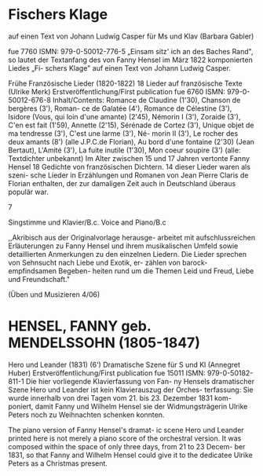 # Fischers Klage

auf einen Text von Johann Ludwig Casper für Ms und Klav (Barbara Gabler)

fue 7760 ISMN: 979-0-50012-776-5 „Einsam sitz' ich an des Baches Rand", so lautet der Textanfang des von Fanny Hensel im März 1822 komponierten Liedes „Fi- schers Klage" auf einen Text von Johann Ludwig Casper.

Frühe Französische Lieder (1820-1822) 18 Lieder auf französische Texte (Ulrike Merk) Erstveröffentlichung/First publication fue 6760 ISMN: 979-0-50012-676-8 Inhalt/Contents: Romance de Claudine (1'30), Chanson de bergères (3'), Roman- ce de Galatée (4'), Romance de Célestine (3'), Isidore (Vous, qui loin d'une amante) (2'45), Némorin I (3'), Zoraide (3'), C'en est fait (1'59), Annette (2'15), Sérénade de Cortez (3'), Unique objet de ma tendresse (3'), C'est une larme (3'), Né- morin II (3'), Le rocher des deux amants (8') (alle J.P.C.de Florian), Au bord d'une fontaine (2'30) (Jean Bertaut), L'Amité (3'), La fuite inutile (1'30), Mon coeur soupire (3') (alle: Textdichter unbekannt) Im Alter zwischen 15 und 17 Jahren vertonte Fanny Hensel 18 Gedichte von französischen Dichtern. 14 dieser Lieder waren als szeni- sche Lieder in Erzählungen und Romanen von Jean Pierre Claris de Florian enthalten, der zur damaligen Zeit auch in Deutschland überaus populär war.

7

Singstimme und Klavier/B.c. Voice and Piano/B.c

,,Akribisch aus der Originalvorlage herausge- arbeitet mit aufschlussreichen Erläuterungen zu Fanny Hensel und ihrem musikalischen Umfeld sowie detaillierten Anmerkungen zu den einzelnen Liedern. Die Lieder sprechen von Sehnsucht nach Liebe und Exotik, er- zählen von barock-empfindsamen Begeben- heiten rund um die Themen Leid und Freud, Liebe und Freundschaft."

(Üben und Musizieren 4/06)

# HENSEL, FANNY geb. MENDELSSOHN (1805-1847)

Hero und Leander (1831) (6') Dramatische Szene für S und Kl (Annegret Huber) Erstveröffentlichung/First publication fue 15011 ISMN: 979-0-50182-811-1 Die hier vorliegende Klavierfassung von Fan- ny Hensels dramatischer Szene Hero und Leander ist kein Klavierauszug der Orches- terfassung: Sie wurde innerhalb von drei Tagen vom 21. bis 23. Dezember 1831 kom- poniert, damit Fanny und Wilhelm Hensel sie der Widmungsträgerin Ulrike Peters noch zu Weihnachten schenken konnten.

The piano version of Fanny Hensel's dramat- ic scene Hero und Leander printed here is not merely a piano score of the orchestral version. It was composed within the space of only three days, from 21 to 23 Decem- ber 1831, so that Fanny and Wilhelm Hensel could give it to the dedicatee Ulrike Peters as a Christmas present.